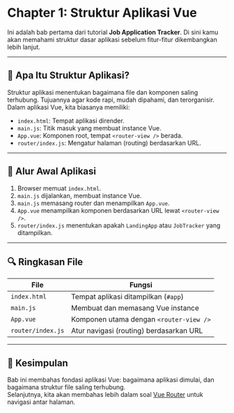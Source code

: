 # Chapter 1: Struktur Aplikasi Vue

Ini adalah bab pertama dari tutorial **Job Application Tracker**. Di sini kamu akan memahami struktur dasar aplikasi sebelum fitur-fitur dikembangkan lebih lanjut.

---

## 🔧 Apa Itu Struktur Aplikasi?

Struktur aplikasi menentukan bagaimana file dan komponen saling terhubung. Tujuannya agar kode rapi, mudah dipahami, dan terorganisir. Dalam aplikasi Vue, kita biasanya memiliki:

- `index.html`: Tempat aplikasi dirender.
- `main.js`: Titik masuk yang membuat instance Vue.
- `App.vue`: Komponen root, tempat `<router-view />` berada.
- `router/index.js`: Mengatur halaman (routing) berdasarkan URL.

---

## 🧩 Alur Awal Aplikasi

1. Browser memuat `index.html`.
2. `main.js` dijalankan, membuat instance Vue.
3. `main.js` memasang router dan menampilkan `App.vue`.
4. `App.vue` menampilkan komponen berdasarkan URL lewat `<router-view />`.
5. `router/index.js` menentukan apakah `LandingApp` atau `JobTracker` yang ditampilkan.

---

## 🔍 Ringkasan File

| File                | Fungsi                                 |
|---------------------|-----------------------------------------|
| `index.html`        | Tempat aplikasi ditampilkan (`#app`)    |
| `main.js`           | Membuat dan memasang Vue instance       |
| `App.vue`           | Komponen utama dengan `<router-view />` |
| `router/index.js`   | Atur navigasi (routing) berdasarkan URL |

---

## 🚀 Kesimpulan

Bab ini membahas fondasi aplikasi Vue: bagaimana aplikasi dimulai, dan bagaimana struktur file saling terhubung.  
Selanjutnya, kita akan membahas lebih dalam soal [Vue Router](README/02_vue_router.md) untuk navigasi antar halaman.
